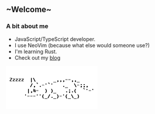 ## ~Welcome\~

### A bit about me

- JavaScript/TypeScript developer.
- I use NeoVim (because what else would someone use?)
- I'm learning Rust.
- Check out my [blog](https://blog.gumshoe.dev)

![Ascii Cat](./ascii-cat.gif)
